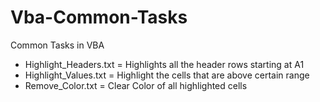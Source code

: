 # Vba-Common-Tasks
Common Tasks in VBA

- Highlight_Headers.txt = Highlights all the header rows starting at A1
- Highlight_Values.txt = Highlight the cells that are above certain range
- Remove_Color.txt = Clear Color of all highlighted cells
